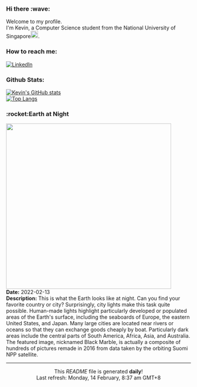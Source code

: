 <h3>Hi there :wave:</h3>

Welcome to my profile.   
I'm Kevin, a Computer Science student from the National University of Singapore<img src="https://img.icons8.com/color/96/000000/singapore-circular.png" width="20px"/>.</p>

<h3>How to reach me: </h3>
<a href="https://www.linkedin.com/in/kevin-foong/"><img alt="LinkedIn" src="https://img.shields.io/badge/linkedin-%230077B5.svg?&style=for-the-badge&logo=linkedin&logoColor=white" /></a> 

<h3>Github Stats: </h3> 

[![Kevin's GitHub stats](https://github-readme-stats.vercel.app/api?username=kevin9foong&theme=tokyonight)](https://github.com/anuraghazra/github-readme-stats) <br/>
[![Top Langs](https://github-readme-stats.vercel.app/api/top-langs/?username=kevin9foong&layout=compact&theme=tokyonight)](https://github.com/anuraghazra/github-readme-stats)

<h3>:rocket:Earth at Night</h3> 
<img width="450" src="https:&#x2F;&#x2F;apod.nasa.gov&#x2F;apod&#x2F;image&#x2F;2202&#x2F;EarthAtNight2016_SuomiNPP_13500.jpg" /><br/>
<b>Date:</b> 2022-02-13<br/>
<b>Description:</b> This is what the Earth looks like at night.  Can you find your favorite country or city?  Surprisingly, city lights make this task quite possible.  Human-made lights highlight particularly developed or populated areas of the Earth&#39;s surface, including the seaboards of Europe, the eastern United States, and Japan.  Many large cities are located near rivers or oceans so that they can exchange goods cheaply by boat.  Particularly dark areas include the central parts of South America, Africa, Asia, and Australia. The featured image, nicknamed Black Marble, is actually a composite of hundreds of pictures remade in 2016 from data taken by the orbiting Suomi NPP satellite.<br/>

------------
<p align="center">This <i>README</i> file is generated <b>daily</b>!</br>
Last refresh: Monday, 14 February, 8:37 am GMT+8<br />